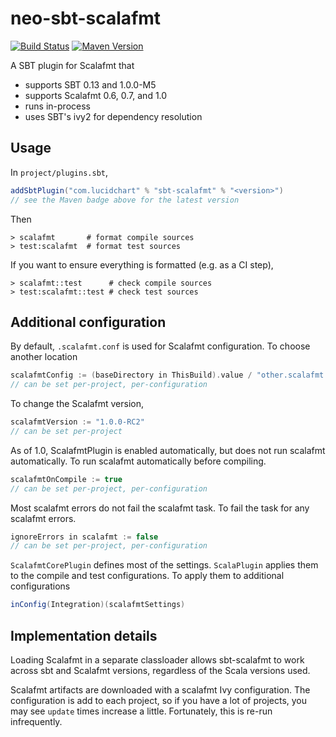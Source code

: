 # neo-sbt-scalafmt

[![Build Status](https://travis-ci.org/lucidsoftware/neo-sbt-scalafmt.svg)](https://travis-ci.org/lucidsoftware/neo-sbt-scalafmt)
[![Maven Version](https://img.shields.io/maven-central/v/com.lucidchart/scalafmt-api.svg)](https://search.maven.org/#search%7Cga%7C1%7Cg%3A%22com.lucidchart%22%20AND%20a%3A%22scalafmt-api%22)

A SBT plugin for Scalafmt that

* supports SBT 0.13 and 1.0.0-M5
* supports Scalafmt 0.6, 0.7, and 1.0
* runs in-process
* uses SBT's ivy2 for dependency resolution

## Usage

In `project/plugins.sbt`,

```scala
addSbtPlugin("com.lucidchart" % "sbt-scalafmt" % "<version>")
// see the Maven badge above for the latest version
```

Then

```
> scalafmt       # format compile sources
> test:scalafmt  # format test sources
```

If you want to ensure everything is formatted (e.g. as a CI step),

```
> scalafmt::test      # check compile sources
> test:scalafmt::test # check test sources
```

## Additional configuration

By default, `.scalafmt.conf` is used for Scalafmt configuration. To choose another location

```scala
scalafmtConfig := (baseDirectory in ThisBuild).value / "other.scalafmt.conf"
// can be set per-project, per-configuration
```

To change the Scalafmt version,

```scala
scalafmtVersion := "1.0.0-RC2"
// can be set per-project
```

As of 1.0, ScalafmtPlugin is enabled automatically, but does not run scalafmt automatically. To run scalafmt
automatically before compiling.

```scala
scalafmtOnCompile := true
// can be set per-project, per-configuration
```

Most scalafmt errors do not fail the scalafmt task. To fail the task for any scalafmt errors.

```scala
ignoreErrors in scalafmt := false
// can be set per-project, per-configuration
```

`ScalafmtCorePlugin` defines most of the settings. `ScalaPlugin` applies them to the compile and test configurations.
To apply them to additional configurations

```scala
inConfig(Integration)(scalafmtSettings)
```

## Implementation details

Loading Scalafmt in a separate classloader allows sbt-scalafmt to work across sbt and Scalafmt versions, regardless of
the Scala versions used.

Scalafmt artifacts are downloaded with a scalafmt Ivy configuration. The configuration is add to each project, so if you
have a lot of projects, you may see `update` times increase a little. Fortunately, this is re-run infrequently.
